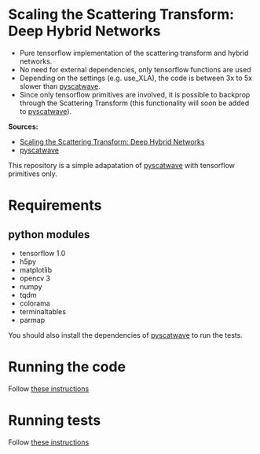 # Scaling the Scattering Transform: Deep Hybrid Networks

- Pure tensorflow implementation of the scattering transform and hybrid networks.
- No need for external dependencies, only tensorflow functions are used
- Depending on the settings (e.g. use_XLA), the code is between 3x to 5x slower than [pyscatwave](https://github.com/edouardoyallon/pyscatwave).
- Since only tensorflow primitives are involved, it is possible to backprop through the Scattering Transform (this functionality will soon be added to [pyscatwave](https://github.com/edouardoyallon/pyscatwave)).


**Sources:**

- [Scaling the Scattering Transform: Deep Hybrid Networks](https://arxiv.org/abs/1703.08961)
- [pyscatwave](https://github.com/edouardoyallon/pyscatwave)

This repository is a simple adapatation of [pyscatwave](https://github.com/edouardoyallon/pyscatwave) with tensorflow primitives only.

# Requirements

## python modules

- tensorflow 1.0
- h5py
- matplotlib
- opencv 3
- numpy
- tqdm
- colorama
- terminaltables
- parmap

You should also install the dependencies of [pyscatwave](https://github.com/edouardoyallon/pyscatwave) to run the tests.


# Running the code

Follow [these instructions](https://github.com/tdeboissiere/DeepLearningImplementations/tree/master/ScatteringTransform/src/model)


# Running tests

Follow [these instructions](https://github.com/tdeboissiere/DeepLearningImplementations/tree/master/ScatteringTransform/test)